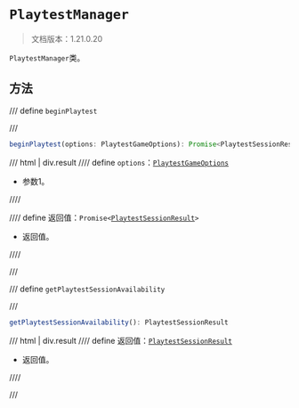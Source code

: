 # `PlaytestManager`

> 文档版本：1.21.0.20

`PlaytestManager`类。

## 方法

/// define
`beginPlaytest`


///

```js
beginPlaytest(options: PlaytestGameOptions): Promise<PlaytestSessionResult>
```

/// html | div.result
//// define
`options`：[`PlaytestGameOptions`](./playtestgameoptions.md)

- 参数1。


////

//// define
返回值：<code>Promise&lt;<a href="../playtestsessionresult/">PlaytestSessionResult</a>&gt;</code>

- 返回值。


////

///


/// define
`getPlaytestSessionAvailability`


///

```js
getPlaytestSessionAvailability(): PlaytestSessionResult
```

/// html | div.result
//// define
返回值：[`PlaytestSessionResult`](./playtestsessionresult.md)

- 返回值。


////

///

